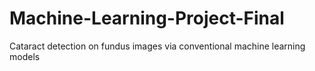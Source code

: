 # Machine-Learning-Project-Final
Cataract detection on fundus images via conventional machine learning models
